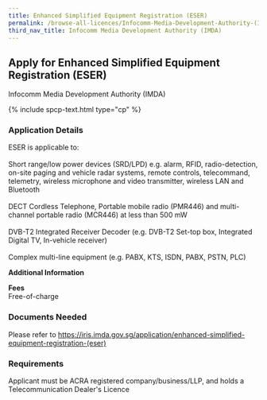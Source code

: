 ```yaml
---
title: Enhanced Simplified Equipment Registration (ESER)
permalink: /browse-all-licences/Infocomm-Media-Development-Authority-(IMDA)/Enhanced-Simplified-Equipment-Registration-(ESER)
third_nav_title: Infocomm Media Development Authority (IMDA)
---
```


## Apply for Enhanced Simplified Equipment Registration (ESER)

Infocomm Media Development Authority (IMDA)

{% include spcp-text.html type="cp" %}

<!-- {% include button.html text="Apply on GoBusiness Dashboard" src="https://dashboard.gobusiness.gov.sg/task-details/eser" type="primary" %} -->

<H3>Application Details</H3>

<p>ESER is applicable to:
<br><br>Short range/low power devices (SRD/LPD) e.g. alarm, RFID, radio-detection, on-site paging and vehicle radar systems, remote controls, telecommand, telemetry, wireless microphone and video transmitter, wireless LAN and Bluetooth
<br><br>DECT Cordless Telephone, Portable mobile radio (PMR446) and multi-channel portable radio (MCR446) at less than 500 mW
<br><br>DVB-T2 Integrated Receiver Decoder (e.g. DVB-T2 Set-top box, Integrated Digital TV, In-vehicle receiver)
<br><br>Complex multi-line equipment (e.g. PABX, KTS, ISDN, PABX, PSTN, PLC)</p>

<strong>Additional Information</strong>

<p>
    <strong>Fees</strong>
    <br>Free-of-charge
</p>

<H3>Documents Needed</H3>

Please refer to <a href="https://iris.imda.gov.sg/application/enhanced-simplified-equipment-registration-(eser)">https://iris.imda.gov.sg/application/enhanced-simplified-equipment-registration-(eser)</a>

<H3>Requirements</H3>

Applicant must be ACRA registered company/business/LLP, and holds a Telecommunication Dealer's Licence

